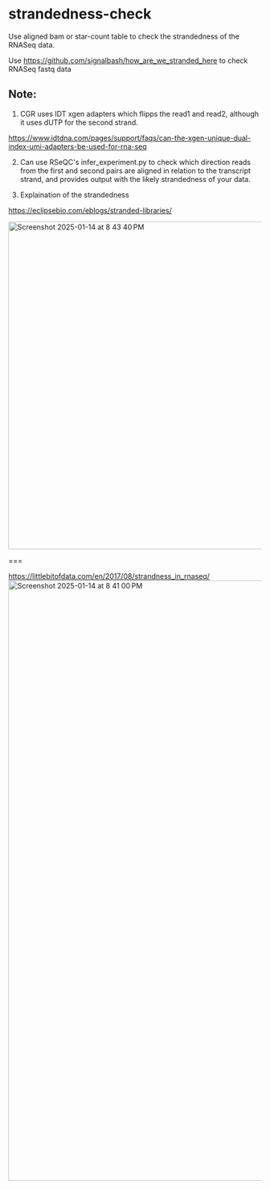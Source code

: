 # strandedness-check

Use aligned bam or star-count table to check the strandedness of the RNASeq data.

Use https://github.com/signalbash/how_are_we_stranded_here to check RNASeq fastq data

## Note:

1. CGR uses IDT xgen adapters which flipps the read1 and read2, although it uses dUTP for the second strand.

https://www.idtdna.com/pages/support/faqs/can-the-xgen-unique-dual-index-umi-adapters-be-used-for-rna-seq

2. Can use RSeQC's infer_experiment.py to check which direction reads from the first and second pairs are
aligned in relation to the transcript strand, and provides output with the likely strandedness of your data.

3. Explaination of the strandedness

https://eclipsebio.com/eblogs/stranded-libraries/

<img width="651" alt="Screenshot 2025-01-14 at 8 43 40 PM" src="https://github.com/user-attachments/assets/1ffc31c4-e20a-44ca-90f8-ea1c4ae564c9" />

===

https://littlebitofdata.com/en/2017/08/strandness_in_rnaseq/
<img width="1193" alt="Screenshot 2025-01-14 at 8 41 00 PM" src="https://github.com/user-attachments/assets/6b24ba45-4a30-4d19-bab4-1f5aa230a51b" />


